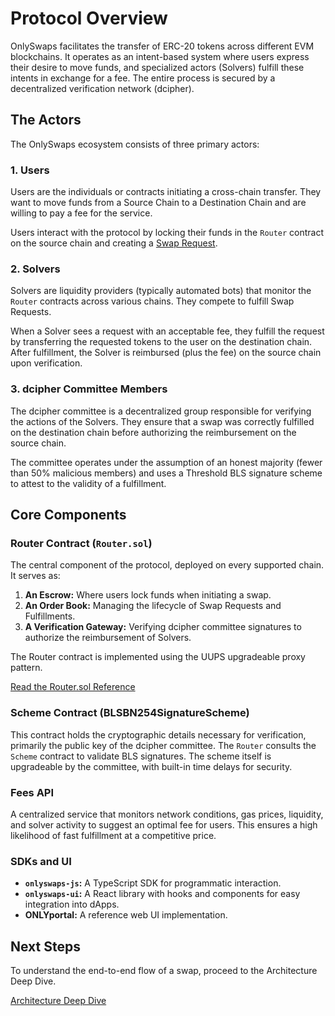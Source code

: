 # Protocol Overview

OnlySwaps facilitates the transfer of ERC-20 tokens across different EVM blockchains. It operates as an intent-based system where users express their desire to move funds, and specialized actors (Solvers) fulfill these intents in exchange for a fee. The entire process is secured by a decentralized verification network (dcipher).

## The Actors

The OnlySwaps ecosystem consists of three primary actors:

### 1. Users

Users are the individuals or contracts initiating a cross-chain transfer. They want to move funds from a Source Chain to a Destination Chain and are willing to pay a fee for the service.

Users interact with the protocol by locking their funds in the `Router` contract on the source chain and creating a [Swap Request](./terminology.md#swap-request).

### 2. Solvers

Solvers are liquidity providers (typically automated bots) that monitor the `Router` contracts across various chains. They compete to fulfill Swap Requests.

When a Solver sees a request with an acceptable fee, they fulfill the request by transferring the requested tokens to the user on the destination chain. After fulfillment, the Solver is reimbursed (plus the fee) on the source chain upon verification.

### 3. dcipher Committee Members

The dcipher committee is a decentralized group responsible for verifying the actions of the Solvers. They ensure that a swap was correctly fulfilled on the destination chain before authorizing the reimbursement on the source chain.

The committee operates under the assumption of an honest majority (fewer than 50% malicious members) and uses a Threshold BLS signature scheme to attest to the validity of a fulfillment.

## Core Components

### Router Contract (`Router.sol`)

The central component of the protocol, deployed on every supported chain. It serves as:

1.  **An Escrow:** Where users lock funds when initiating a swap.
2.  **An Order Book:** Managing the lifecycle of Swap Requests and Fulfillments.
3.  **A Verification Gateway:** Verifying dcipher committee signatures to authorize the reimbursement of Solvers.

The Router contract is implemented using the UUPS upgradeable proxy pattern.

[Read the Router.sol Reference](../reference/solidity/router.md)

### Scheme Contract (BLSBN254SignatureScheme)

This contract holds the cryptographic details necessary for verification, primarily the public key of the dcipher committee. The `Router` consults the `Scheme` contract to validate BLS signatures. The scheme itself is upgradeable by the committee, with built-in time delays for security.

### Fees API

A centralized service that monitors network conditions, gas prices, liquidity, and solver activity to suggest an optimal fee for users. This ensures a high likelihood of fast fulfillment at a competitive price.

### SDKs and UI

*   **`onlyswaps-js`:** A TypeScript SDK for programmatic interaction.
*   **`onlyswaps-ui`:** A React library with hooks and components for easy integration into dApps.
*   **ONLYportal:** A reference web UI implementation.

## Next Steps

To understand the end-to-end flow of a swap, proceed to the Architecture Deep Dive.

[Architecture Deep Dive](./architecture.md)

